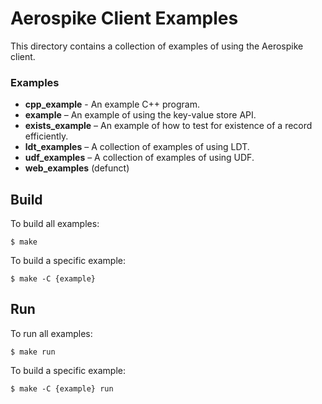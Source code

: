# Aerospike Client Examples

This directory contains a collection of examples of using the Aerospike client.

### Examples

- **cpp_example** - An example C++ program.
- **example** – An example of using the key-value store API.
- **exists_example** – An example of how to test for existence of a record efficiently.
- **ldt_examples** – A collection of examples of using LDT.
- **udf_examples** – A collection of examples of using UDF.
- **web_examples** (defunct)


## Build

To build all examples:

	$ make

To build a specific example:

	$ make -C {example}

## Run

To run all examples:

	$ make run
	
To build a specific example:

	$ make -C {example} run